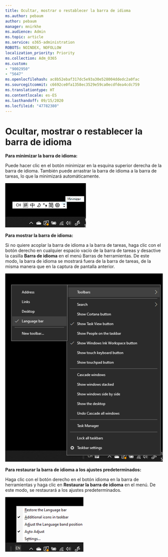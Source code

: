 ```yaml
---
title: Ocultar, mostrar o restablecer la barra de idioma
ms.author: pebaum
author: pebaum
manager: mnirkhe
ms.audience: Admin
ms.topic: article
ms.service: o365-administration
ROBOTS: NOINDEX, NOFOLLOW
localization_priority: Priority
ms.collection: Adm_O365
ms.custom:
- "9002950"
- "5647"
ms.openlocfilehash: ac8b52ebaf317dc5e93a30e528004ddedc2a0fac
ms.sourcegitcommit: c6692ce0fa1358ec3529e59ca0ecdfdea4cdc759
ms.translationtype: HT
ms.contentlocale: es-ES
ms.lasthandoff: 09/15/2020
ms.locfileid: "47782380"
---
```

# <a name="hide-display-or-reset-the-language-bar"></a>Ocultar, mostrar o restablecer la barra de idioma

**Para minimizar la barra de idioma:**

Puede hacer clic en el botón minimizar en la esquina superior derecha de la barra de idioma. También puede arrastrar la barra de idioma a la barra de tareas, lo que la minimizará automáticamente.

![Minimizar la barra de idioma](media/minimize-language-bar.png)

**Para mostrar la barra de idioma:**

Si no quiere acoplar la barra de idioma a la barra de tareas, haga clic con el botón derecho en cualquier espacio vacío de la barra de tareas y desactive la casilla **Barra de idioma** en el menú Barras de herramientas. De este modo, la barra de idioma se mostrará fuera de la barra de tareas, de la misma manera que en la captura de pantalla anterior.

![Mostrar la barra de idioma](media/pop-out-language-bar.png)

**Para restaurar la barra de idioma a los ajustes predeterminados:**

Haga clic con el botón derecho en el botón idioma en la barra de herramientas y haga clic en **Restaurar la barra de idioma** en el menú. De este modo, se restaurará a los ajustes predeterminados.

![Restaurar la barra de idioma](media/restore-language-bar.png)
